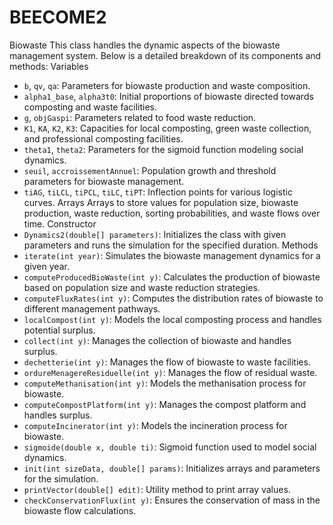 # BEECOME2
Biowaste
This class handles the dynamic aspects of the biowaste management system. Below is a detailed breakdown of its components and methods:
Variables
- `b`, `qv`, `qa`: Parameters for biowaste production and waste composition.
- `alpha1_base`, `alpha3t0`: Initial proportions of biowaste directed towards composting and waste facilities.
- `g`, `objGaspi`: Parameters related to food waste reduction.
- `K1`, `KA`, `K2`, `K3`: Capacities for local composting, green waste collection, and professional composting facilities.
- `theta1`, `theta2`: Parameters for the sigmoid function modeling social dynamics.
- `seuil`, `accroissementAnnuel`: Population growth and threshold parameters for biowaste management.
- `tiAG`, `tiLCL`, `tiPCL`, `tiLC`, `tiPT`: Inflection points for various logistic curves.
Arrays
Arrays to store values for population size, biowaste production, waste reduction, sorting probabilities, and waste flows over time.
Constructor
- `Dynamics2(double[] parameters)`: Initializes the class with given parameters and runs the simulation for the specified duration.
Methods
- `iterate(int year)`: Simulates the biowaste management dynamics for a given year.
- `computeProducedBioWaste(int y)`: Calculates the production of biowaste based on population size and waste reduction strategies.
- `computeFluxRates(int y)`: Computes the distribution rates of biowaste to different management pathways.
- `localCompost(int y)`: Models the local composting process and handles potential surplus.
- `collect(int y)`: Manages the collection of biowaste and handles surplus.
- `dechetterie(int y)`: Manages the flow of biowaste to waste facilities.
- `ordureMenagereResiduelle(int y)`: Manages the flow of residual waste.
- `computeMethanisation(int y)`: Models the methanisation process for biowaste.
- `computeCompostPlatform(int y)`: Manages the compost platform and handles surplus.
- `computeIncinerator(int y)`: Models the incineration process for biowaste.
- `sigmoide(double x, double ti)`: Sigmoid function used to model social dynamics.
- `init(int sizeData, double[] params)`: Initializes arrays and parameters for the simulation.
- `printVector(double[] edit)`: Utility method to print array values.
- `checkConservationFlux(int y)`: Ensures the conservation of mass in the biowaste flow calculations.
